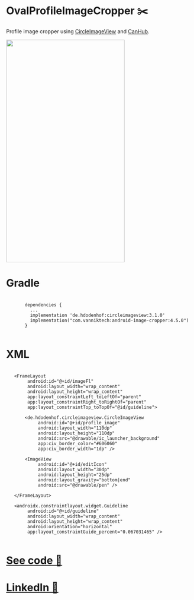 # OvalProfileImageCropper ✂️
 
Profile image cropper using [CircleImageView](https://github.com/hdodenhof/CircleImageView) and [CanHub](https://github.com/CanHub/Android-Image-Cropper).

<img src="https://user-images.githubusercontent.com/68556824/233807175-d614f280-b1fd-4009-a852-bb3747785936.jpg" width="320" height="600">

# Gradle
<pre>
    <code>
       dependencies {
         ...
         implementation 'de.hdodenhof:circleimageview:3.1.0'
         implementation("com.vanniktech:android-image-cropper:4.5.0")
       }
    </code>
</pre>

# XML
<pre>
    <code>
   &lt;FrameLayout
        android:id="@+id/imageFl"
        android:layout_width="wrap_content"
        android:layout_height="wrap_content"
        app:layout_constraintLeft_toLeftOf="parent"
        app:layout_constraintRight_toRightOf="parent"
        app:layout_constraintTop_toTopOf="@id/guideline"&gt;
    
       &lt;de.hdodenhof.circleimageview.CircleImageView
            android:id="@+id/profile_image"
            android:layout_width="110dp"
            android:layout_height="110dp"
            android:src="@drawable/ic_launcher_background"
            app:civ_border_color="#606060"
            app:civ_border_width="1dp" /&gt;

       &lt;ImageView
            android:id="@+id/editIcon"
            android:layout_width="30dp"
            android:layout_height="25dp"
            android:layout_gravity="bottom|end"
            android:src="@drawable/pen" /&gt;
            
   &lt;/FrameLayout&gt;   
         
   &lt;androidx.constraintlayout.widget.Guideline
        android:id="@+id/guideline"
        android:layout_width="wrap_content"
        android:layout_height="wrap_content"
        android:orientation="horizontal"
        app:layout_constraintGuide_percent="0.067031465" /&gt;
    </code>
</pre>

# [See code 👀](https://github.com/MarkRusev/OvalProfileImageCropper/tree/main/app/src/main/java/com/example/ovalprofilepicturecropper)

# [LinkedIn 🔗](https://www.linkedin.com/in/mark-rusev-4805141b3/)

